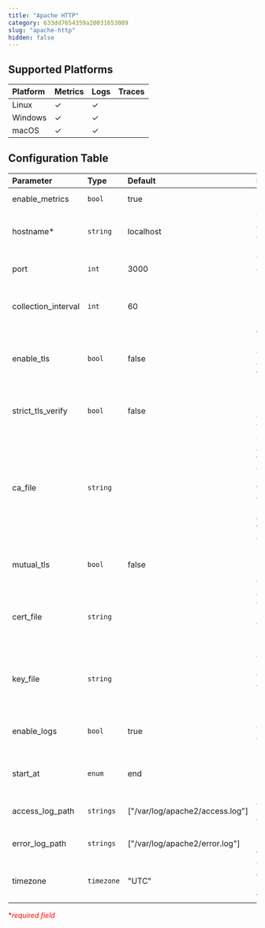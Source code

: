 ```yaml
---
title: "Apache HTTP"
category: 633dd7654359a20031653089
slug: "apache-http"
hidden: false
---
```

## Supported Platforms

| Platform | Metrics | Logs | Traces |
| :------- | :------ | :--- | :----- |
| Linux    | ✓       | ✓    |        |
| Windows  | ✓       | ✓    |        |
| macOS    | ✓       | ✓    |        |

## Configuration Table

| Parameter           | Type       | Default                         | Description                                                                                                                                         |
| :------------------ | :--------- | :------------------------------ | :-------------------------------------------------------------------------------------------------------------------------------------------------- |
| enable_metrics      | `bool`     | true                            | Enable to send metrics.                                                                                                                             |
| hostname\*          | `string`   | localhost                       | The hostname or IP address of the Apache HTTP system.                                                                                               |
| port                | `int`      | 3000                            | The TCP port of the Apache HTTP system.                                                                                                             |
| collection_interval | `int`      | 60                              | How often (seconds) to scrape for metrics.                                                                                                          |
| enable_tls          | `bool`     | false                           | Whether or not to use TLS when connecting to the Apache HTTP server.                                                                                |
| strict_tls_verify   | `bool`     | false                           | Enable to require TLS certificate verification.                                                                                                     |
| ca_file             | `string`   |                                 | Certificate authority used to validate TLS certificates. Not required if the collector's operating system already trusts the certificate authority. |
| mutual_tls          | `bool`     | false                           | Enable to require TLS mutual authentication.                                                                                                        |
| cert_file           | `string`   |                                 | A TLS certificate used for client authentication, if mutual TLS is enabled.                                                                         |
| key_file            | `string`   |                                 | A TLS private key used for client authentication, if mutual TLS is enabled.                                                                         |
| enable_logs         | `bool`     | true                            | Enable to collect Apache HTTP logs.                                                                                                                 |
| start_at            | `enum`     | end                             | Start reading logs from 'beginning' or 'end'.                                                                                                       |
| access_log_path     | `strings`  | ["/var/log/apache2/access.log"] | Access Log File paths to tail for logs.                                                                                                             |
| error_log_path      | `strings`  | ["/var/log/apache2/error.log"]  | Error Log File paths to tail for logs.                                                                                                              |
| timezone            | `timezone` | "UTC"                           | The timezone to use when parsing timestamps.                                                                                                        |

<span style="color:red">\*_required field_</span>
